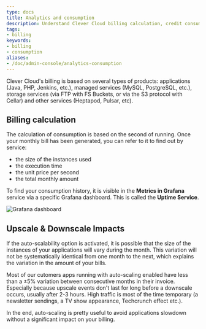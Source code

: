 ```yaml
---
type: docs
title: Analytics and consumption
description: Understand Clever Cloud billing calculation, credit consumption metrics, and how application scaling affects your monthly costs
tags:
- billing
keywords:
- billing
- consumption
aliases:
- /doc/admin-console/analytics-consumption
---
```


Clever Cloud's billing is based on several types of products: applications (Java, PHP, Jenkins, etc.), managed services (MySQL, PostgreSQL, etc.), storage services (via FTP with FS Buckets, or via the S3 protocol with Cellar) and other services (Heptapod, Pulsar, etc).

## Billing calculation

The calculation of consumption is based on the second of running. Once your monthly bill has been generated, you can refer to it to find out by service:

* the size of the instances used
* the execution time
* the unit price per second
* the total monthly amount

To find your consumption history, it is visible in the **Metrics in Grafana** service via a specific Grafana dashboard. This is called the **Uptime Service**.

![Grafana dashboard](/images/analytics.png "The Uptime Service dashboard in Grafana")

## Upscale & Downscale Impacts

If the auto-scalability option is activated, it is possible that the size of the instances of your applications will vary during the month. This variation will not be systematically identical from one month to the next, which explains the variation in the amount of your bills.

Most of our cutomers apps running with auto-scaling enabled have less than a ±5% variation between consecutive months in their invoice. Especially because upscale events don't last for long before a downscale occurs, usually after 2-3 hours. High traffic is most of the time temporary (a newsletter sendings, a TV show appearance, Techcrunch effect etc.).

In the end, auto-scaling is pretty useful to avoid applications slowdown without a significant impact on your billing.
